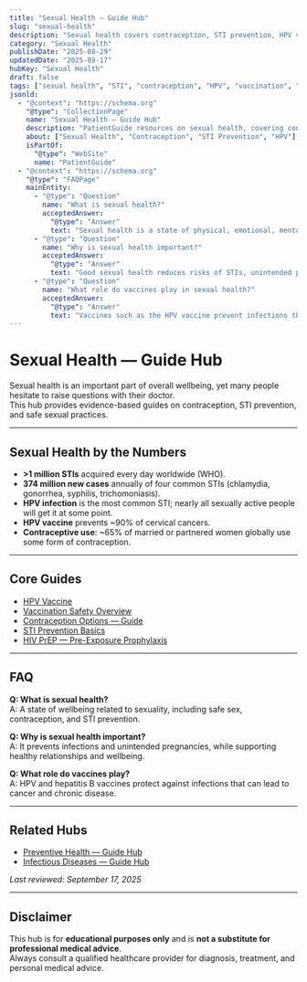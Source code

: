 ```yaml
---
title: "Sexual Health — Guide Hub"
slug: "sexual-health"
description: "Sexual health covers contraception, STI prevention, HPV vaccination, and safe practices. Explore guides on evidence-based care and protection."
category: "Sexual Health"
publishDate: "2025-08-29"
updatedDate: "2025-09-17"
hubKey: "Sexual Health"
draft: false
tags: ["sexual health", "STI", "contraception", "HPV", "vaccination", "safe sex", "hub"]
jsonld:
  - "@context": "https://schema.org"
    "@type": "CollectionPage"
    name: "Sexual Health — Guide Hub"
    description: "PatientGuide resources on sexual health, covering contraception, STI prevention, HPV vaccination, and safe practices."
    about: ["Sexual Health", "Contraception", "STI Prevention", "HPV"]
    isPartOf:
      "@type": "WebSite"
      name: "PatientGuide"
  - "@context": "https://schema.org"
    "@type": "FAQPage"
    mainEntity:
      - "@type": "Question"
        name: "What is sexual health?"
        acceptedAnswer:
          "@type": "Answer"
          text: "Sexual health is a state of physical, emotional, mental, and social wellbeing related to sexuality. It includes safe practices, contraception, and STI prevention."
      - "@type": "Question"
        name: "Why is sexual health important?"
        acceptedAnswer:
          "@type": "Answer"
          text: "Good sexual health reduces risks of STIs, unintended pregnancies, and supports overall wellbeing and healthy relationships."
      - "@type": "Question"
        name: "What role do vaccines play in sexual health?"
        acceptedAnswer:
          "@type": "Answer"
          text: "Vaccines such as the HPV vaccine prevent infections that can lead to cancers, and hepatitis B vaccine reduces liver cancer risk."
---
```


# Sexual Health — Guide Hub

Sexual health is an important part of overall wellbeing, yet many people hesitate to raise questions with their doctor.  
This hub provides evidence-based guides on contraception, STI prevention, and safe sexual practices.

---

## Sexual Health by the Numbers
- **>1 million STIs** acquired every day worldwide (WHO).  
- **374 million new cases** annually of four common STIs (chlamydia, gonorrhea, syphilis, trichomoniasis).  
- **HPV infection** is the most common STI; nearly all sexually active people will get it at some point.  
- **HPV vaccine** prevents ~90% of cervical cancers.  
- **Contraceptive use**: ~65% of married or partnered women globally use some form of contraception.  

---

## Core Guides
- [HPV Vaccine](/guides/hpv-vaccine/)  
- [Vaccination Safety Overview](/guides/vaccination-safety-overview/)  
- [Contraception Options — Guide](/guides/contraception-options)  
- [STI Prevention Basics](/guides/sti-prevention)  
- [HIV PrEP — Pre-Exposure Prophylaxis](/guides/hiv-prep)  

---

## FAQ
**Q: What is sexual health?**  
A: A state of wellbeing related to sexuality, including safe sex, contraception, and STI prevention.  

**Q: Why is sexual health important?**  
A: It prevents infections and unintended pregnancies, while supporting healthy relationships and wellbeing.  

**Q: What role do vaccines play?**  
A: HPV and hepatitis B vaccines protect against infections that can lead to cancer and chronic disease.  

---

## Related Hubs
- [Preventive Health — Guide Hub](/guides/preventive-health/)  
- [Infectious Diseases — Guide Hub](/guides/infectious-diseases/)  

*Last reviewed: September 17, 2025*  

---

## Disclaimer
This hub is for **educational purposes only** and is **not a substitute for professional medical advice**.  
Always consult a qualified healthcare provider for diagnosis, treatment, and personal medical advice.
